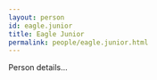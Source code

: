 ```yaml
---
layout: person
id: eagle.junior
title: Eagle Junior
permalink: people/eagle.junior.html
---
```


Person details...